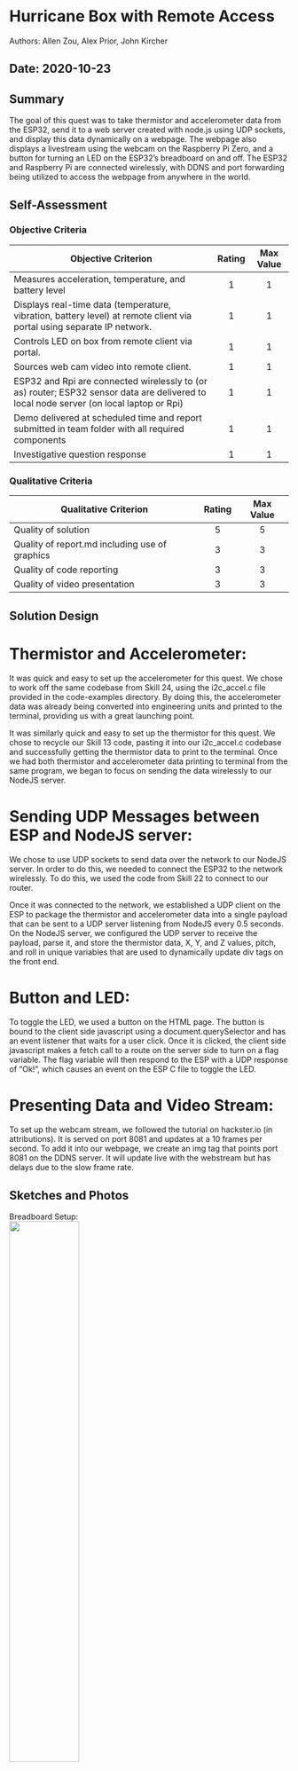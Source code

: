 # Hurricane Box with Remote Access
Authors: Allen Zou, Alex Prior, John Kircher

Date: 2020-10-23
-----

## Summary
The goal of this quest was to take thermistor and accelerometer data from the ESP32, send it to a web server created with node.js using UDP sockets, and display this data dynamically on a webpage. The webpage also displays a livestream using the webcam on the Raspberry Pi Zero, and a button for turning an LED on the ESP32’s breadboard on and off. The ESP32 and Raspberry Pi are connected wirelessly, with DDNS and port forwarding being utilized to access the webpage from anywhere in the world. 

## Self-Assessment

### Objective Criteria

| Objective Criterion | Rating | Max Value  | 
|---------------------------------------------|:-----------:|:---------:|
| Measures acceleration, temperature, and battery level | 1 |  1     | 
| Displays real-time data (temperature, vibration, battery level) at remote client via portal using separate IP network. | 1 |  1     | 
| Controls LED on box from remote client via portal.  | 1 |  1     | 
| Sources web cam video into remote client. | 1 |  1     | 
| ESP32 and Rpi are connected wirelessly to (or as) router; ESP32 sensor data are delivered to local node server (on local laptop or Rpi) | 1 |  1     | 
| Demo delivered at scheduled time and report submitted in team folder with all required components | 1 |  1     | 
| Investigative question response | 1 |  1     | 


### Qualitative Criteria

| Qualitative Criterion | Rating | Max Value  | 
|---------------------------------------------|:-----------:|:---------:|
| Quality of solution | 5 |  5     | 
| Quality of report.md including use of graphics | 3 |  3     | 
| Quality of code reporting | 3 |  3     | 
| Quality of video presentation | 3 |  3     | 


## Solution Design
# Thermistor and Accelerometer:
It was quick and easy to set up the accelerometer for this quest. We chose to work off the same codebase from Skill 24, using the i2c_accel.c file provided in the code-examples directory. By doing this, the accelerometer data was already being converted into engineering units and printed to the terminal, providing us with a great launching point.

It was similarly quick and easy to set up the thermistor for this quest. We chose to recycle our Skill 13 code, pasting it into our i2c_accel.c codebase and successfully getting the thermistor data to print to the terminal. Once we had both thermistor and accelerometer data printing to terminal from the same program, we began to focus on sending the data wirelessly to our NodeJS server.

# Sending UDP Messages between ESP and NodeJS server:
We chose to use UDP sockets to send data over the network to our NodeJS server. In order to do this, we needed to connect the ESP32 to the network wirelessly. To do this, we used the code from Skill 22 to connect to our router.

Once it was connected to the network, we established a UDP client on the ESP to package the thermistor and accelerometer data into a single payload that can be sent to a UDP server listening from NodeJS every 0.5 seconds. On the NodeJS server, we configured the UDP server to receive the payload, parse it, and store the thermistor data, X, Y, and Z values, pitch, and roll in unique variables that are used to dynamically update div tags on the front end.

# Button and LED:
To toggle the LED, we used a button on the HTML page. The button is bound to the client side javascript using a document.querySelector and has an event listener that waits for a user click. Once it is clicked, the client side javascript makes a fetch call to a route on the server side to turn on a flag variable. The flag variable will then respond to the ESP with a UDP response of “Ok!”, which causes an event on the ESP C file to toggle the LED. 

# Presenting Data and Video Stream:
To set up the webcam stream, we followed the tutorial on hackster.io (in attributions). It is served on port 8081 and updates at a 10 frames per second. To add it into our webpage, we create an img tag that points port 8081 on the DDNS server. It will update live with the webstream but has delays due to the slow frame rate.



## Sketches and Photos
Breadboard Setup:
<br>
<img src="./images/breadboard.jpg" width="50%" />
<img src="./images/breadboard2.jpg" width="50%" />
<br>
RaspberryPi Setup:
<br>
<img src="./images/raspberrypi.jpg" width="50%" /> 
<br>
Terminal Output During Testing:
<br>
<img src="./images/terminal.PNG" width="50%" /> 
<br>
Webpage Layout:
<br>
<img src="./images/website.png" width="50%" /> 

## Investigative Question
What are steps you can take to make your device and system low power? Please cite sources for you answer.
Research has determined that a bulk of wireless sensor network power consumption comes from trasnmitting data rather than the expected data collection. One way that we can decrease the power consumption is to implement cluster based protocols such as Low Energy Adaptive Clustering Hierarchy Protocol (LEACH) or Virtual Grid based Dynamic Routes Adjustment (VGDRA). By clustering sensor data and sending it from only one node the network and determine the most optimal times to send data and minimize how many times we have to trasmit back and forth. This will allow the system to have steady states where it can "rest" and conserve energy.

Sources for this answer: 
- https://link.springer.com/article/10.1007/s00779-019-01205-4
- https://www.sciencedirect.com/science/article/pii/S131915781730023X

## Supporting Artifacts
- [Link to video demo](https://drive.google.com/file/d/1f9fklLlsxecqIVp7K62db-wnEkJHCFs1/preview).


## Modules, Tools, Source Used Including Attribution
- Whizzer Socket Brief: http://whizzer.bu.edu/briefs/design-patterns/dp-sockets
- Motion webcam: https://www.hackster.io/narender-singh/portable-video-streaming-camera-with-raspberry-pi-zero-w-dc22fd
- Skills 13, 22, 24 code
- ADC Guide from Whizzer: https://docs.espressif.com/projects/esp-idf/en/latest/esp32/api-reference/peripherals/adc.html
- ADC example code: https://github.com/espressif/esp-idf/tree/39f090a4f1dee4e325f8109d880bf3627034d839/examples/peripherals/adc
- Wifi Station Sample Code: https://github.com/espressif/esp-idf/tree/master/examples/wifi/getting_started/station
- Tilt_Sensing: https://wiki.dfrobot.com/How_to_Use_a_Three-Axis_Accelerometer_for_Tilt_Sensing
- ADXL343 Sample Code: https://github.com/BU-EC444/code-examples/tree/master/i2c-accel
- ADXL343 Datasheet: https://cdn-learn.adafruit.com/assets/assets/000/070/556/original/adxl343.pdf?1549287964


## References

-----

